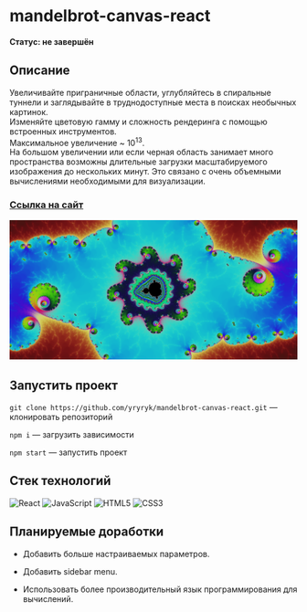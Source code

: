 # mandelbrot-canvas-react
#### Статус: не завершён

## Описание

Увеличивайте приграничные области, углубляйтесь в спиральные туннели и заглядывайте в труднодоступные места в поисках необычных картинок.<br/>
Изменяйте цветовую гамму и сложность рендеринга с помощью встроенных инструментов.<br/>
Максимальное увеличение ~ 10<sup>13</sup>.<br/>
На большом увеличении или если черная область занимает много пространства возможны длительные загрузки масштабируемого изображения до нескольких минут. Это связано с очень объемными вычислениями необходимыми для визуализации.

### [Ссылка на сайт](https://www.extra-develop.ru/)

[![Фрактал мандельброта в увеличении](https://github.com/yryryk/mandelbrot-canvas-react/blob/main/src/images/mandelbrot-1.png)](https://www.extra-develop.ru/)

## Запустить проект

`git clone https://github.com/yryryk/mandelbrot-canvas-react.git` — клонировать репозиторий<br/>

`npm i` — загрузить зависимости<br/>

`npm start` — запустить проект

## Стек технологий

![React](https://img.shields.io/badge/react-%2320232a.svg?style=for-the-badge&logo=react&logoColor=%2361DAFB)  ![JavaScript](https://img.shields.io/badge/javascript-%23323330.svg?style=for-the-badge&logo=javascript&logoColor=%23F7DF1E)    ![HTML5](https://img.shields.io/badge/html5-%23E34F26.svg?style=for-the-badge&logo=html5&logoColor=white)  ![CSS3](https://img.shields.io/badge/css3-%231572B6.svg?style=for-the-badge&logo=css3&logoColor=white)

## Планируемые доработки 

- Добавить больше настраиваемых параметров.

- Добавить sidebar menu.

- Использовать более производительный язык программирования для вычислений.
